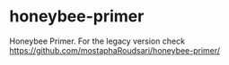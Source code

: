 # honeybee-primer
Honeybee Primer. For the legacy version check https://github.com/mostaphaRoudsari/honeybee-primer/
